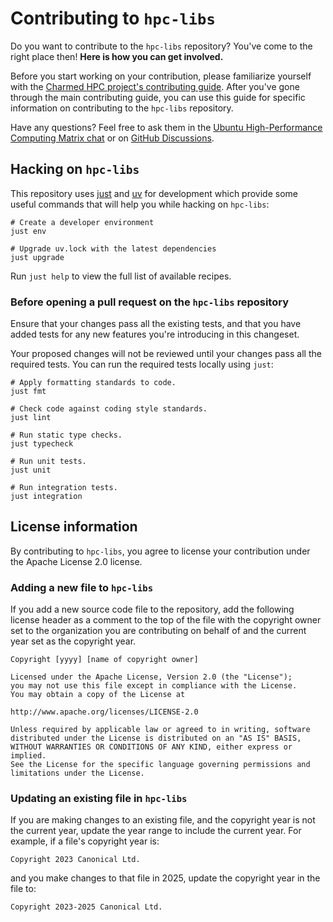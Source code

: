 # Contributing to `hpc-libs`

Do you want to contribute to the `hpc-libs` repository? You've come to the right place then!
__Here is how you can get involved.__

Before you start working on your contribution, please familiarize yourself with the [Charmed
HPC project's contributing guide]. After you've gone through the main contributing guide,
you can use this guide for specific information on contributing to the `hpc-libs` repository.

Have any questions? Feel free to ask them in the [Ubuntu High-Performance Computing Matrix chat]
or on [GitHub Discussions].

[Charmed HPC project's contributing guide]: https://github.com/charmed-hpc/.github/blob/main/CONTRIBUTING.md
[Ubuntu High-Performance Computing Matrix chat]: https://matrix.to/#/#hpc:ubuntu.com
[GitHub Discussions]: https://github.com/orgs/charmed-hpc/discussions/categories/support

## Hacking on `hpc-libs`

This repository uses [just](https://github.com/casey/just) and [uv](https://github.com/astral-sh/uv) for development
which provide some useful commands that will help you while hacking on `hpc-libs`:

```shell
# Create a developer environment
just env

# Upgrade uv.lock with the latest dependencies
just upgrade
```

Run `just help` to view the full list of available recipes.

### Before opening a pull request on the `hpc-libs` repository

Ensure that your changes pass all the existing tests, and that you have added tests
for any new features you're introducing in this changeset.

Your proposed changes will not be reviewed until your changes pass all the
required tests. You can run the required tests locally using `just`:

```shell
# Apply formatting standards to code.
just fmt

# Check code against coding style standards.
just lint

# Run static type checks.
just typecheck

# Run unit tests.
just unit

# Run integration tests.
just integration
```

## License information

By contributing to `hpc-libs`, you agree to license your contribution under
the Apache License 2.0 license.

### Adding a new file to `hpc-libs`

If you add a new source code file to the repository, add the following license header
as a comment to the top of the file with the copyright owner set to the organization
you are contributing on behalf of and the current year set as the copyright year.

```text
Copyright [yyyy] [name of copyright owner]

Licensed under the Apache License, Version 2.0 (the "License");
you may not use this file except in compliance with the License.
You may obtain a copy of the License at

http://www.apache.org/licenses/LICENSE-2.0

Unless required by applicable law or agreed to in writing, software
distributed under the License is distributed on an "AS IS" BASIS,
WITHOUT WARRANTIES OR CONDITIONS OF ANY KIND, either express or implied.
See the License for the specific language governing permissions and
limitations under the License.
```

### Updating an existing file in `hpc-libs`

If you are making changes to an existing file, and the copyright year is not the current year,
update the year range to include the current year. For example, if a file's copyright year is:

```text
Copyright 2023 Canonical Ltd.
```

and you make changes to that file in 2025, update the copyright year in the file to:

```text
Copyright 2023-2025 Canonical Ltd.
```

